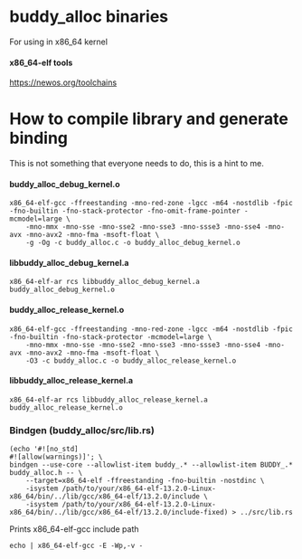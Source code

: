 # buddy_alloc binaries

For using in x86_64 kernel
#### x86_64-elf tools
https://newos.org/toolchains

# How to compile library and generate binding
This is not something that everyone needs to do, this is a hint to me.

#### buddy_alloc_debug_kernel.o
```
x86_64-elf-gcc -ffreestanding -mno-red-zone -lgcc -m64 -nostdlib -fpic -fno-builtin -fno-stack-protector -fno-omit-frame-pointer -mcmodel=large \
    -mno-mmx -mno-sse -mno-sse2 -mno-sse3 -mno-ssse3 -mno-sse4 -mno-avx -mno-avx2 -mno-fma -msoft-float \
    -g -Og -c buddy_alloc.c -o buddy_alloc_debug_kernel.o
```

#### libbuddy_alloc_debug_kernel.a
`x86_64-elf-ar rcs libbuddy_alloc_debug_kernel.a buddy_alloc_debug_kernel.o`

#### buddy_alloc_release_kernel.o
```
x86_64-elf-gcc -ffreestanding -mno-red-zone -lgcc -m64 -nostdlib -fpic -fno-builtin -fno-stack-protector -mcmodel=large \
    -mno-mmx -mno-sse -mno-sse2 -mno-sse3 -mno-ssse3 -mno-sse4 -mno-avx -mno-avx2 -mno-fma -msoft-float \
    -O3 -c buddy_alloc.c -o buddy_alloc_release_kernel.o
```

#### libbuddy_alloc_release_kernel.a
`x86_64-elf-ar rcs libbuddy_alloc_release_kernel.a buddy_alloc_release_kernel.o`

### Bindgen (buddy_alloc/src/lib.rs)

```
(echo '#![no_std]
#![allow(warnings)]'; \
bindgen --use-core --allowlist-item buddy_.* --allowlist-item BUDDY_.* buddy_alloc.h -- \
    --target=x86_64-elf -ffreestanding -fno-builtin -nostdinc \
    -isystem /path/to/your/x86_64-elf-13.2.0-Linux-x86_64/bin/../lib/gcc/x86_64-elf/13.2.0/include \
    -isystem /path/to/your/x86_64-elf-13.2.0-Linux-x86_64/bin/../lib/gcc/x86_64-elf/13.2.0/include-fixed) > ../src/lib.rs
```

Prints x86_64-elf-gcc include path
```
echo | x86_64-elf-gcc -E -Wp,-v -
```
